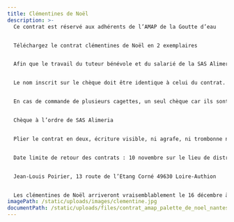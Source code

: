 ```yaml
---
title: Clémentines de Noël
description: >-
  Ce contrat est réservé aux adhérents de l’AMAP de la Goutte d’eau


  Téléchargez le contrat clémentines de Noël en 2 exemplaires


  Afin que le travail du tuteur bénévole et du salarié de la SAS Alimeria soit facilité, merci le de remplir lisiblement en indiquant le nom de l’AMAP et le nom de la commune de Brain.


  Le nom inscrit sur le chèque doit être identique à celui du contrat.


  En cas de commande de plusieurs cagettes, un seul chèque car ils sont tous posés à la banque avant le départ de la palette. ( se renseigner sur la faisabilité auprès de Jean-Louis, le tuteur)


  Chèque à l’ordre de SAS Alimeria


  Plier le contrat en deux, écriture visible, ni agrafe, ni trombonne ni pochette plastique. Chèque glissé à l’intérieur.


  Date limite de retour des contrats : 10 novembre sur le lieu de distribution ou dans la boite à lettres du tuteur :


  Jean-Louis Poirier, 13 route de l’Etang Corné 49630 Loire-Authion


  Les clémentines de Noël arriveront vraisemblablement le 16 décembre à Brain.
imagePath: /static/uploads/images/clementine.jpg
documentPath: /static/uploads/files/contrat_amap_palette_de_noel_nantes_49.jpeg
---
```


